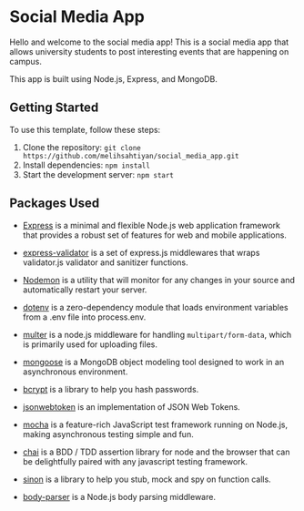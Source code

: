 # Social Media App

Hello and welcome to the social media app! This is a social media app that allows university students to post interesting events that are happening on campus. 

This app is built using Node.js, Express, and MongoDB.

## Getting Started

To use this template, follow these steps:

1. Clone the repository: `git clone https://github.com/melihsahtiyan/social_media_app.git`
2. Install dependencies: `npm install`
3. Start the development server: `npm start`

## Packages Used

- [Express](https://expressjs.com/) is a minimal and flexible Node.js web application framework that provides a robust set of features for web and mobile applications.

- [express-validator](https://express-validator.github.io/docs/) is a set of express.js middlewares that wraps validator.js validator and sanitizer functions.

- [Nodemon](https://nodemon.io/) is a utility that will monitor for any changes in your source and automatically restart your server.

- [dotenv](https://www.npmjs.com/package/dotenv) is a zero-dependency module that loads environment variables from a .env file into process.env.

- [multer](https://www.npmjs.com/package/multer) is a node.js middleware for handling `multipart/form-data`, which is primarily used for uploading files.

- [mongoose](https://mongoosejs.com/) is a MongoDB object modeling tool designed to work in an asynchronous environment.

- [bcrypt](https://www.npmjs.com/package/bcrypt) is a library to help you hash passwords.

- [jsonwebtoken](https://www.npmjs.com/package/jsonwebtoken) is an implementation of JSON Web Tokens.

- [mocha](https://mochajs.org/) is a feature-rich JavaScript test framework running on Node.js, making asynchronous testing simple and fun.

- [chai](https://www.chaijs.com/) is a BDD / TDD assertion library for node and the browser that can be delightfully paired with any javascript testing framework.

- [sinon](https://sinonjs.org/) is a library to help you stub, mock and spy on function calls.

- [body-parser](https://www.npmjs.com/package/body-parser) is a Node.js body parsing middleware.
